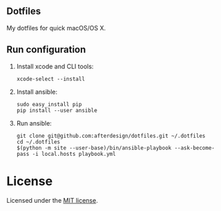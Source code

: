 ## Dotfiles

My dotfiles for quick macOS/OS X.

## Run configuration

1. Install xcode and CLI tools:

    ```
    xcode-select --install
    ```

1. Install ansible:

    ```
    sudo easy_install pip
    pip install --user ansible
    ```

1. Run ansible:

    ```
    git clone git@github.com:afterdesign/dotfiles.git ~/.dotfiles
    cd ~/.dotfiles
    $(python -m site --user-base)/bin/ansible-playbook --ask-become-pass -i local.hosts playbook.yml
    ```

# License

Licensed under the [MIT license](http://opensource.org/licenses/MIT).
